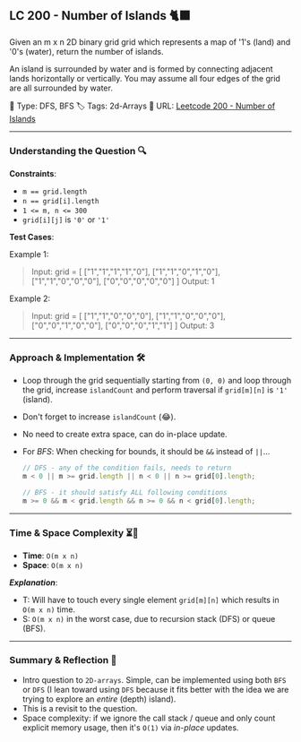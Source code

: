 ## LC 200 - Number of Islands 🐈‍⬛

Given an m x n 2D binary grid grid which represents a map of '1's (land) and '0's (water), return the number of islands.

An island is surrounded by water and is formed by connecting adjacent lands horizontally or vertically. You may assume all four edges of the grid are all surrounded by water.

🧩 Type: DFS, BFS
🏷️ Tags: 2d-Arrays
🔗 URL: [Leetcode 200 - Number of Islands](https://leetcode.com/problems/number-of-islands/)

---

### Understanding the Question 🔍

**Constraints**:

- `m == grid.length`
- `n == grid[i].length`
- `1 <= m, n <= 300`
- `grid[i][j]` is `'0'` or `'1'`

**Test Cases**:

Example 1:

> Input: grid = [
> ["1","1","1","1","0"],
> ["1","1","0","1","0"],
> ["1","1","0","0","0"],
> ["0","0","0","0","0"]
> ]
> Output: 1

Example 2:

> Input: grid = [
> ["1","1","0","0","0"],
> ["1","1","0","0","0"],
> ["0","0","1","0","0"],
> ["0","0","0","1","1"]
> ]
> Output: 3

---

### Approach & Implementation 🛠️

- Loop through the grid sequentially starting from `(0, 0)` and loop through the grid, increase `islandCount` and perform traversal if `grid[m][n]` is `'1'` (island).
- Don't forget to increase `islandCount` (😂).
- No need to create extra space, can do in-place update.
- For _BFS_: When checking for bounds, it should be `&&` instead of `||`...

  ```js
  // DFS - any of the condition fails, needs to return
  m < 0 || m >= grid.length || n < 0 || n >= grid[0].length;

  // BFS - it should satisfy ALL following conditions
  m >= 0 && m < grid.length && n >= 0 && n < grid[0].length;
  ```

---

### Time & Space Complexity ⏳🌌

- **Time**: `O(m x n)`
- **Space**: `O(m x n)`

**_Explanation_**:

- T: Will have to touch every single element `grid[m][n]` which results in `O(m x n)` time.
- S: `O(m x n)` in the worst case, due to recursion stack (DFS) or queue (BFS).

---

### Summary & Reflection 💭

- Intro question to `2D-arrays`. Simple, can be implemented using both `BFS` or `DFS` (I lean toward using `DFS` because it fits better with the idea we are trying to explore an _entire_ (depth) island).
- This is a revisit to the question.
- Space complexity: if we ignore the call stack / queue and only count explicit memory usage, then it's `O(1)` via _in-place_ updates.
